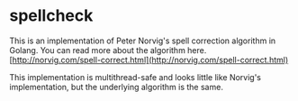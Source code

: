 # spellcheck

This is an implementation of Peter Norvig's spell correction algorithm in Golang. You can read more about the algorithm here. [http://norvig.com/spell-correct.html](http://norvig.com/spell-correct.html)

This implementation is multithread-safe and looks little like Norvig's implementation, but the underlying algorithm is the same.

